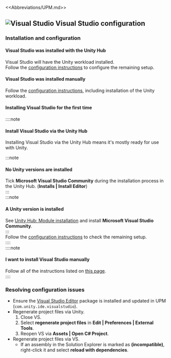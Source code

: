 <<Abbreviations/UPM.md>>
## ![Visual Studio](/Images/visualstudio.svg) Visual Studio configuration
### Installation and configuration
#### Visual Studio was installed with the Unity Hub
Visual Studio will have the Unity workload installed.  
Follow the [configuration instructions](https://docs.microsoft.com/en-us/visualstudio/gamedev/unity/get-started/getting-started-with-visual-studio-tools-for-unity#configure-unity-to-use-visual-studio) to configure the remaining setup.  

#### Visual Studio was installed manually
Follow the [configuration instructions](https://docs.microsoft.com/en-us/visualstudio/gamedev/unity/get-started/getting-started-with-visual-studio-tools-for-unity#install-unity-support-for-visual-studio), including installation of the Unity workload.

#### Installing Visual Studio for the first time
::::note  
#### Install Visual Studio via the Unity Hub
Installing Visual Studio via the Unity Hub means it's mostly ready for use with Unity.

:::note
#### No Unity versions are installed
Tick **Microsoft Visual Studio Community** during the installation process in the Unity Hub. (**Installs | Install Editor**)  
:::  
:::note  
#### A Unity version is installed
See [Unity Hub: Module installation](../../Unity%20Hub/Module%20Installation.md) and install **Microsoft Visual Studio Community**.  
:::  
Follow the [configuration instructions](https://docs.microsoft.com/en-us/visualstudio/gamedev/unity/get-started/getting-started-with-visual-studio-tools-for-unity#configure-unity-to-use-visual-studio) to check the remaining setup.  
::::  
::::note  
#### I want to install Visual Studio manually
Follow all of the instructions listed on [this page](https://docs.microsoft.com/en-us/visualstudio/gamedev/unity/get-started/getting-started-with-visual-studio-tools-for-unity).  
::::

### Resolving configuration issues

- Ensure the [Visual Studio Editor](https://docs.unity3d.com/Manual/com.unity.ide.visualstudio.html) package is installed and updated in UPM (`com.unity.ide.visualstudio`).
- Regenerate project files via Unity.
  1. Close VS.
  1. Select **regenerate project files** in **Edit | Preferences | External Tools**.
  1. Reopen VS via **Assets | Open C# Project**.
- Regenerate project files via VS.
  - If an assembly in the Solution Explorer is marked as **(incompatible)**, right-click it and select **reload with dependencies**.
